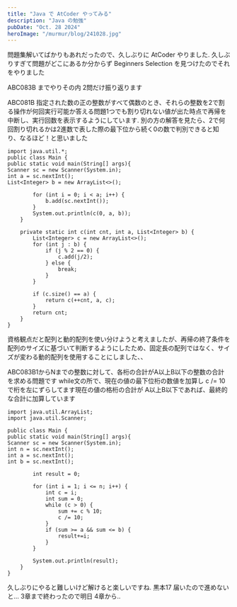 ```yaml
---
title: "Java で AtCoder やってみる"
description: "Java の勉強"
pubDate: "Oct. 28 2024"
heroImage: "/murmur/blog/241028.jpg"
---
```


問題集解いてばかりもあれだったので、久しぶりに AtCoder やりました. 
久しぶりすぎて問題がどこにあるか分からず Beginners Selection を見つけたのでそれをやりました

ABC083B までやりその内 2問だけ振り返ります

ABC081B 指定された数の正の整数がすべて偶数のとき、それらの整数を2で割る操作が何回実行可能か答える問題1つでも割り切れない値が出た時点で再帰を中断し、実行回数を表示するようにしています. 
別の方の解答を見たら、2で何回割り切れるかは2進数で表した際の最下位から続く0の数で判別できると知り、なるほど！と思いました

```
import java.util.*;
public class Main {
public static void main(String[] args){
Scanner sc = new Scanner(System.in);
int a = sc.nextInt();
List<Integer> b = new ArrayList<>();

        for (int i = 0; i < a; i++) {
            b.add(sc.nextInt());
        }
        System.out.println(c(0, a, b));
    }

    private static int c(int cnt, int a, List<Integer> b) {
        List<Integer> c = new ArrayList<>();
        for (int j : b) {
            if (j % 2 == 0) {
                c.add(j/2);
            } else {
                break;
            }
        }

        if (c.size() == a) {
            return c(++cnt, a, c);
        }
        return cnt;
    }
}
```
資格観点だと配列と動的配列を使い分けようと考えましたが、再帰の終了条件を配列のサイズに基づいて判断するようにしたため、固定長の配列ではなく、サイズが変わる動的配列を使用することにしました、、

ABC083B1からNまでの整数に対して、各桁の合計がA以上B以下の整数の合計を求める問題です while文の所で、現在の値の最下位桁の数値を加算し c /= 10 で桁を左にずらしてます現在の値の格桁の合計が A以上B以下であれば、最終的な合計に加算しています
```
import java.util.ArrayList;
import java.util.Scanner;

public class Main {
public static void main(String[] args){
Scanner sc = new Scanner(System.in);
int n = sc.nextInt();
int a = sc.nextInt();
int b = sc.nextInt();

        int result = 0;

        for (int i = 1; i <= n; i++) {
            int c = i;
            int sum = 0;
            while (c > 0) {
                sum += c % 10;
                c /= 10;
            }
            if (sum >= a && sum <= b) {
                result+=i;
            }
        }

        System.out.println(result);
    }
}
```

久しぶりにやると難しいけど解けると楽しいですね. 
黒本17 届いたので進めないと… 3章まで終わったので明日 4章から..
